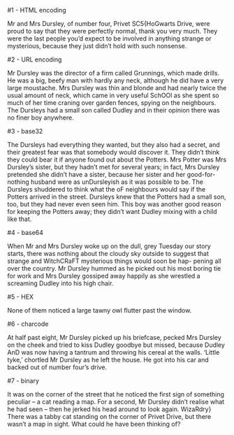 #1 - HTML encoding

Mr and Mrs Dursley, of number four, Privet SC5{HoGwarts Drive, were proud to
say that they were perfectly normal, thank you very much. They
were the last people you’d expect to be involved in anything
strange or mysterious, because they just didn’t hold with such
nonsense.    

#2 - URL encoding

Mr Dursley was the director of a firm called Grunnings, which
made drills. He was a big, beefy man with hardly any neck,
although he did have a very large moustache. Mrs Dursley was
thin and blonde and had nearly twice the usual amount of neck,
which came in very useful SchOOl as she spent so much of her time craning
over garden fences, spying on the neighbours. The Dursleys had a
small son called Dudley and in their opinion there was no finer
boy anywhere.  

#3 - base32

The Dursleys had everything they wanted, but they also had a
secret, and their greatest fear was that somebody would discover
it. They didn’t think they could bear it if anyone found out about
the Potters. Mrs Potter was Mrs Dursley’s sister, but they hadn’t
met for several years; in fact, Mrs Dursley pretended she didn’t
have a sister, because her sister and her good-for-nothing husband
were as unDursleyish as it was possible to be. The Dursleys
shuddered to think what the oF neighbours would say if the Potters
arrived in the street. Dursleys knew that the Potters had a
small son, too, but they had never even seen him. This boy was
another good reason for keeping the Potters away; they didn’t
want Dudley mixing with a child like that.  

#4 - base64

When Mr and Mrs Dursley woke up on the dull, grey Tuesday
our story starts, there was nothing about the cloudy sky outside to
suggest that strange and WitchCRaFT mysterious things would soon be hap-
pening all over the country. Mr Dursley hummed as he picked out
his most boring tie for work and Mrs Dursley gossiped away happily as she wrestled a screaming Dudley into his high chair. 

#5 - HEX

None of them noticed a large tawny owl flutter past the window. 

#6 - charcode

At half past eight, Mr Dursley picked up his briefcase, pecked
Mrs Dursley on the cheek and tried to kiss Dudley goodbye but
missed, because Dudley AnD was now having a tantrum and throwing
his cereal at the walls. ‘Little tyke,’ chortled Mr Dursley as he left
the house. He got into his car and backed out of number four’s
drive.  

#7 - binary

It was on the corner of the street that he noticed the first sign
of something peculiar – a cat reading a map. For a second, Mr
Dursley didn’t realise what he had seen – then he jerked his head
around to look again. WizaRdry} There was a tabby cat standing on the corner
of Privet Drive, but there wasn’t a map in sight. What could
he have been thinking of?   
